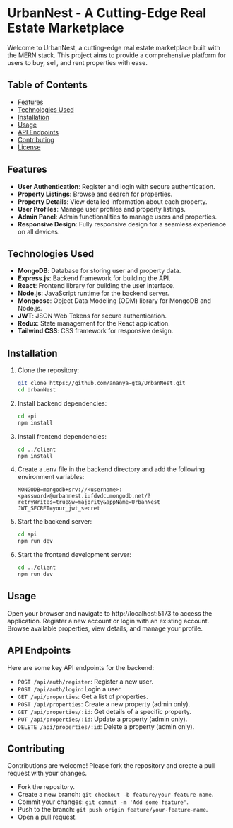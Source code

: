 # UrbanNest - A Cutting-Edge Real Estate Marketplace

Welcome to UrbanNest, a cutting-edge real estate marketplace built with the MERN stack. This project aims to provide a comprehensive platform for users to buy, sell, and rent properties with ease.

## Table of Contents

- [Features](#features)
- [Technologies Used](#technologies-used)
- [Installation](#installation)
- [Usage](#usage)
- [API Endpoints](#api-endpoints)
- [Contributing](#contributing)
- [License](#license)

## Features

- **User Authentication**: Register and login with secure authentication.
- **Property Listings**: Browse and search for properties.
- **Property Details**: View detailed information about each property.
- **User Profiles**: Manage user profiles and property listings.
- **Admin Panel**: Admin functionalities to manage users and properties.
- **Responsive Design**: Fully responsive design for a seamless experience on all devices.

## Technologies Used

- **MongoDB**: Database for storing user and property data.
- **Express.js**: Backend framework for building the API.
- **React**: Frontend library for building the user interface.
- **Node.js**: JavaScript runtime for the backend server.
- **Mongoose**: Object Data Modeling (ODM) library for MongoDB and Node.js.
- **JWT**: JSON Web Tokens for secure authentication.
- **Redux**: State management for the React application.
- **Tailwind CSS**: CSS framework for responsive design.

## Installation

1. Clone the repository:
   ``` bash
   git clone https://github.com/ananya-gta/UrbanNest.git
   cd UrbanNest           
   ```

2. Install backend dependencies:
   ``` bash
   cd api
   npm install 
   ```

3. Install frontend dependencies:

   ``` bash
   cd ../client
   npm install
   ```

4. Create a .env file in the backend directory and add the following environment variables:
   ``` env
   MONGODB=mongodb+srv://<username>:<password>@urbannest.iufdvdc.mongodb.net/?retryWrites=true&w=majority&appName=UrbanNest
   JWT_SECRET=your_jwt_secret
   ```

5. Start the backend server:
   ``` bash
   cd api
   npm run dev 
   ```

6. Start the frontend development server:
   ``` bash
   cd ../client
   npm run dev
   ```

## Usage
Open your browser and navigate to http://localhost:5173 to access the application.
Register a new account or login with an existing account.
Browse available properties, view details, and manage your profile.

## API Endpoints
Here are some key API endpoints for the backend:

- `POST /api/auth/register`: Register a new user.
- `POST /api/auth/login`: Login a user.
- `GET /api/properties`: Get a list of properties.
- `POST /api/properties`: Create a new property (admin only).
- `GET /api/properties/:id`: Get details of a specific property.
- `PUT /api/properties/:id`: Update a property (admin only).
- `DELETE /api/properties/:id`: Delete a property (admin only).

## Contributing
Contributions are welcome! Please fork the repository and create a pull request with your changes.

- Fork the repository.
- Create a new branch: `git checkout -b feature/your-feature-name`.
- Commit your changes: `git commit -m 'Add some feature'`.
- Push to the branch: `git push origin feature/your-feature-name`.
- Open a pull request.
